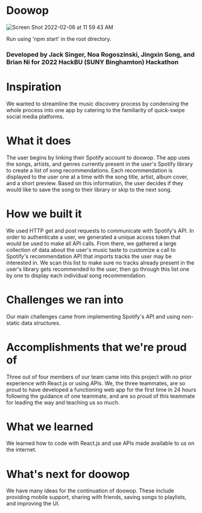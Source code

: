 # Doowop

![Screen Shot 2022-02-06 at 11 59 43 AM](https://user-images.githubusercontent.com/54961512/152691947-0fe60b00-5509-41e7-aac9-131d503421e9.png)

Run using 'npm start' in the root directory.

### Developed by Jack Singer, Noa Rogoszinski, Jingxin Song, and Brian Ni for 2022 HackBU (SUNY Binghamton) Hackathon

# Inspiration
We wanted to streamline the music discovery process by condensing the whole process into one app by catering to the familiarity of quick-swipe social media platforms.

# What it does
The user begins by linking their Spotify account to doowop. The app uses the songs, artists, and genres currently present in the user's Spotify library to create a list of song recommendations. Each recommendation is displayed to the user one at a time with the song title, artist, album cover, and a short preview. Based on this information, the user decides if they would like to save the song to their library or skip to the next song.

# How we built it
We used HTTP get and post requests to communicate with Spotify's API. In order to authenticate a user, we generated a unique access token that would be used to make all API calls. From there, we gathered a large collection of data about the user's music taste to customize a call to Spotify's recommendation API that imports tracks the user may be interested in. We scan this list to make sure no tracks already present in the user's library gets recommended to the user, then go through this list one by one to display each individual song recommendation.

# Challenges we ran into
Our main challenges came from implementing Spotify's API and using non-static data structures.

# Accomplishments that we're proud of
Three out of four members of our team came into this project with no prior experience with React.js or using APIs. We, the three teammates, are so proud to have developed a functioning web app for the first time in 24 hours following the guidance of one teammate, and are so proud of this teammate for leading the way and teaching us so much.

# What we learned
We learned how to code with React.js and use APIs made available to us on the internet.

# What's next for doowop
We have many ideas for the continuation of doowop. These include providing mobile support, sharing with friends, saving songs to playlists, and improving the UI.
